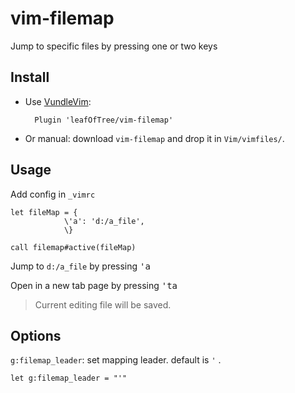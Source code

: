 # vim-filemap 

Jump to specific files by pressing one or two keys

## Install

- Use [VundleVim](https://github.com/VundleVim/Vundle.vim): 

        Plugin 'leafOfTree/vim-filemap'

- Or manual: download `vim-filemap` and drop it in `Vim/vimfiles/`.


## Usage

Add config in `_vimrc`

```vim
let fileMap = {
            \'a': 'd:/a_file', 
            \}

call filemap#active(fileMap)
```


Jump to `d:/a_file` by pressing <kbd>'a</kbd>

Open in a new tab  page by pressing <kbd>'ta</kbd>

> Current editing file will be saved.

## Options

`g:filemap_leader`: set mapping leader. default is `'` .

```vim
let g:filemap_leader = "'"
```
